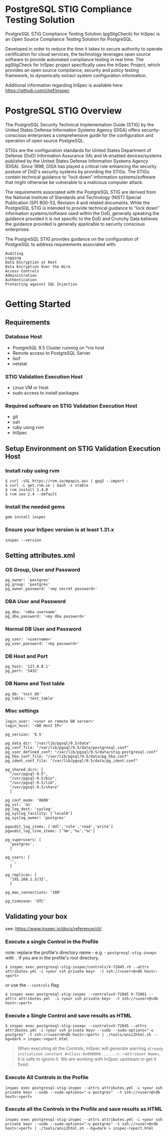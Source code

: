 # PostgreSQL STIG Compliance Testing Solution

PostgreSQL STIG Compliance Testing Solution (pgStigCheck) for InSpec is an Open Source Compliance Testing Solution for PostgreSQL.  

Developed in order to reduce the time it takes to secure authority to operate certification for cloud services, the technology leverages open source software to provide automated compliance testing in real time.  The pgStigCheck for InSpec project specifically uses the InSpec Project, which provides an open source compliance, security and policy testing framework, to dynamically extract system configuration information.

Additional information regarding InSpec is available here: https://github.com/chef/inspec

# PostgreSQL STIG Overview

The PostgreSQL Security Technical Implementation Guide (STIG) by the United States Defense Information Systems Agency (DISA) offers security-conscious enterprises a comprehensive guide for the configuration and operation of open source PostgreSQL.

STIGs are the configuration standards for United States Department of Defense (DoD) Information Assurance (IA) and IA-enabled devices/systems published by the United States Defense Information Systems Agency (DISA). Since 1998, DISA has played a critical role enhancing the security posture of DoD's security systems by providing the STIGs. The STIGs contain technical guidance to “lock down” information systems/software that might otherwise be vulnerable to a malicious computer attack.

The requirements associated with the PostgreSQL STIG are derived from the National Institute of Standards and Technology (NIST) Special Publication (SP) 800-53, Revision 4 and related documents.  While the PostgreSQL STIG is intended to provide technical guidance to “lock down” information systems/software used within the DoD, generally speaking the guidance provided it is not specific to the DoD and Crunchy Data believes the guidance provided is generally applicable to security conscious enterprises.

The PostgreSQL STIG provides guidance on the configuration of PostgreSQL to address requirements associated with:

    Auditing
    Logging
    Data Encryption at Rest
    Data Encryption Over the Wire
    Access Controls
    Administration
    Authentication
    Protecting against SQL Injection

# Getting Started

## Requirements

### Database Host
- PostgreSQL 9.5 Cluster running on *nix host
- Remote access to PostgreSQL Server
- lsof
- netstat

### STIG Validation Execution Host
- Linux VM or Host
- sudo access to install packages

### Required software on STIG Validation Execution Host
- git
- ssh
- ruby using rvm
- InSpec

## Setup Environment on STIG Validation Execution Host
### Install ruby using rvm
```
$ curl -sSL https://rvm.io/mpapis.asc | gpg2 --import -
$ curl -L get.rvm.io | bash -s stable
$ rvm install 2.4.0
$ rvm use 2.4 --default
```

### Install the needed gems  
```
gem install inspec
```

### Ensure your InSpec version is at least 1.31.x
```
inspec --version
```

## Setting attributes.xml

### OS Group, User and Password
```
pg_owner: 'postgres'
pg_group: 'postgres'
pg_owner_password: '<my secret password>'
```
### DBA User and Password
```
pg_dba: '<dba username'
pg_dba_password: '<my dba password>'
```
### Normal DB User and Password
```
pg_user: '<username>'
pg_user_password: '<my password>'
```
### DB Host and Port
```
pg_host: '127.0.0.1'
pg_port: '5432'
```
### DB Name and Test table
```
pg_db: 'test_db'
pg_table: 'test_table'
```

### Misc settings
```
login_user: '<user on remote DB server>'
login_host: '<DB Host IP>'

pg_version: '9.5'

pg_data_dir: "/var/lib/pgsql/9.5/data"
pg_conf_file: "/var/lib/pgsql/9.5/data/postgresql.conf"
pg_user_defined_conf: "/var/lib/pgsql/9.5/data/stig-postgresql.conf"
pg_hba_conf_file: "/var/lib/pgsql/9.5/data/pg_hba.conf"
pg_ident_conf_file: "/var/lib/pgsql/9.5/data/pg_ident.conf"

pg_shared_dirs: [
  "/usr/pgsql-9.5",
  "/usr/pgsql-9.5/bin",
  "/usr/pgsql-9.5/lib",
  "/usr/pgsql-9.5/share"
  ]

pg_conf_mode: '0600'
pg_ssl: 'on'
pg_log_dest: 'syslog'
pg_syslog_facility: ['local0']
pg_syslog_owner: 'postgres'

pgaudit_log_items: ['ddl','role','read','write']
pgaudit_log_line_items: ['%m','%u','%c']

pg_superusers: [
  'postgres',
  ]

pg_users: [
  '',
  ]

pg_replicas: [
  '192.168.1.3/32',
  ]

pg_max_connections: '100'

pg_timezone: 'UTC'

```


## Validating your box
see: https://www.inspec.io/docs/reference/cli/

### Execute a single Control in the Profile
note: replace the profile's directory name - e.g. - `postgresql-stig-insepc` with `.` if you are in the profile's root directory.
```
$ inspec exec postgresql-stig-inspec/controls/V-72845.rb --attrs attributes.yml -i <your ssh private key>  -t ssh://<user>@<db host>:<port>
```
or use the `--controls` flag
```
$ inspec exec postgresql-stig-inspec --controls=V-72845 V-72861 --attrs attributes.yml  -i <your ssh private key>  -t ssh://<user>@<db host>:<port>
```

### Execute a Single Control and save results as HTML
```
$ inspec exec postgresql-stig-insepc --controls=V-72845 --attrs attributes.yml -i <your ssh private key> --sudo --sudo-options="-u postgres" -t ssh://<user>@<db host>:<port> | ./tools/ansi2html.sh --bg=dark > inspec-report.html
```

> When executing all the Controls, InSpec will generate warning ```already initialized constant #<Class:0x000000.......>::<Attribuet Name>```, it is safe to ignore it. We are working with InSpec upstream to get it fixed.

### Execute All Controls in the Profile
```
inspec exec postgresql-stig-inspec --attrs attributes.yml -i <your ssh private key> --sudo --sudo-options="-u postgres"  -t ssh://<user>@<db host>:<port>
```

### Execute all the Controls in the Profile and save results as HTML
```
inspec exec postgresql-stig-inspec --attrs attributes.yml -i <your ssh private key> --sudo --sudo-options="-u postgres" -t ssh://<user>@<db host>:<port> | ./tools/ansi2html.sh --bg=dark > inspec-report.html
```
